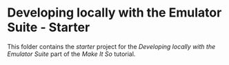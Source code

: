 # Developing locally with the Emulator Suite - Starter

This folder contains the _starter_ project for the _Developing locally with the Emulator Suite_ part of the _Make It So_ tutorial.